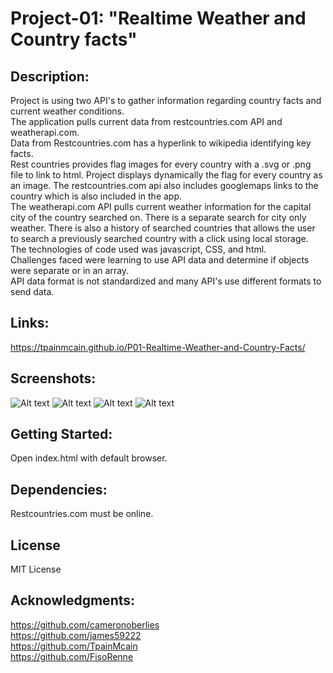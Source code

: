 # Project-01: "Realtime Weather and Country facts"

## Description:
Project is using two API's to gather information regarding country facts and current weather conditions.  
The application pulls current data from restcountries.com API and weatherapi.com.  
Data from Restcountries.com has a hyperlink to wikipedia identifying key facts.   
Rest countries provides flag images for every country with a .svg or .png file to link to html. 
Project displays dynamically the flag for every country as an image.
The restcountries.com api also includes googlemaps links to the country which is also included in the app.  
The weatherapi.com API pulls current weather information for the capital city of the country searched on. 
There is a separate search for city only weather.
There is also a history of searched countries that allows the user to search a previously searched country with a click using local storage.  
The technologies of code used was javascript, CSS, and html.  
Challenges faced were learning to use API data and determine if objects were separate or in an array.  
API data format is not standardized and many API's use different formats to send data.

## Links:
https://tpainmcain.github.io/P01-Realtime-Weather-and-Country-Facts/

## Screenshots:
![Alt text](/assets/imgs/sbc1.jpg?raw=true "1")
![Alt text](/assets/imgs/sbc2.jpg?raw=true "2")
![Alt text](/assets/imgs/sbc3.jpg?raw=true "3")
![Alt text](/assets/imgs/sbc4.jpg?raw=true "4")

## Getting Started:
Open index.html with default browser.

## Dependencies:
Restcountries.com must be online.

## License
MIT License

## Acknowledgments:
https://github.com/cameronoberlies  
https://github.com/james59222  
https://github.com/TpainMcain  
https://github.com/FisoRenne  

